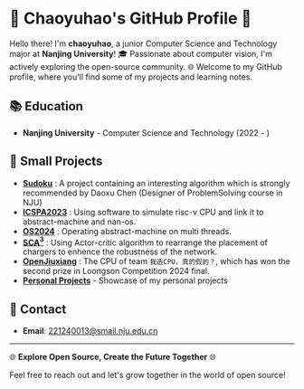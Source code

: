 # 🌟 Chaoyuhao's GitHub Profile 🌟

Hello there! I'm **chaoyuhao**, a junior Computer Science and Technology major at **Nanjing University**! 🎓 Passionate about computer vision, I'm actively exploring the open-source community. 🌐 Welcome to my GitHub profile, where you'll find some of my projects and learning notes.

## 📚 Education

- **Nanjing University** - Computer Science and Technology (2022 - )

<!-- ## 💻 Tech Stack

- **Programming Languages**: Python, Java, C/C++, Verilog
- **Tools**: Git -->

## 🚀 Small Projects

- **[Sudoku]()** : A project containing an interesting algorithm which is strongly recommended by Daoxu Chen (Designer of ProblemSolving course in NJU)
- **[ICSPA2023]()** : Using software to simulate risc-v CPU and link it to abstract-machine and nan-os.
- **[OS2024]()** : Operating abstract-machine on multi threads.
- **[SCA$^3$]()** : Using Actor-critic algorithm to rearrange the placement of chargers to enhence the robustness of the network.
- **[OpenJiuxiang]()** : The CPU of team `我造CPU，真的假的？`, which has won the second prize in Loongson Competition 2024 final.  
- **[Personal Projects](#)** - Showcase of my personal projects

<!-- ## 📝 Blog

- [My Tech Blog](#) - Sharing my learnings and technical insights

## 🤝 Community Involvement

- **[GitHub](https://github.com/chaoyuhao)** - My GitHub homepage
- **[GitLab](#)** - My GitLab homepage
- **[Stack Overflow](#)** - Helping others solve problems -->

## 📧 Contact

- **Email**: [221240013@smail.nju.edu.cn](mailto:221240013@smail.nju.edu.cn)

---

🌐 **Explore Open Source, Create the Future Together** 🌐

Feel free to reach out and let's grow together in the world of open source!
